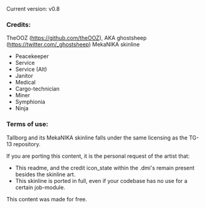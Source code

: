 Current version: v0.8

### Credits:
TheOOZ (https://github.com/theOOZ), AKA ghostsheep (https://twitter.com/_ghostsheep)
MekaNIKA skinline
 -	Peacekeeper
 -	Service
 -	Service (Alt)
 -	Janitor
 -	Medical
 -	Cargo-technician
 -	Miner
 -	Symphionia
 -	Ninja

### Terms of use:
Tallborg and its MekaNIKA skinline falls under the same licensing as the TG-13 repository.

If you are porting this content, it is the personal request of the artist that:
 -	This readme, and the credit icon_state within the .dmi's remain present besides the skinline art.
 -	This skinline is ported in full, even if your codebase has no use for a certain job-module.

This content was made for free.
